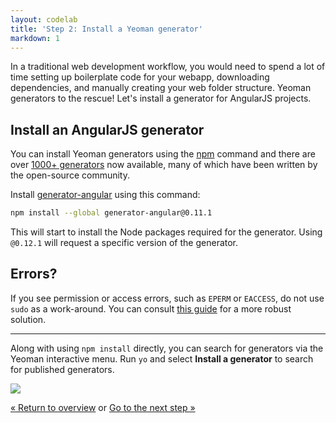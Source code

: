 ```yaml
---
layout: codelab
title: 'Step 2: Install a Yeoman generator'
markdown: 1
---
```


In a traditional web development workflow, you would need to spend a lot of time setting up boilerplate code for your webapp, downloading dependencies, and manually creating your web folder structure. Yeoman generators to the rescue! Let's install a generator for AngularJS projects.

## Install an AngularJS generator

You can install Yeoman generators using the [npm](https://www.npmjs.com/) command and there are over [1000+ generators](/generators/) now available, many of which have been written by the open-source community.

Install [generator-angular](https://www.npmjs.com/package/generator-angular) using this command:

```sh
npm install --global generator-angular@0.11.1
```

This will start to install the Node packages required for the generator. Using `@0.12.1` will request a specific version of the generator.

<div class="note important">

  <h2>Errors?</h2>

  <p>If you see permission or access errors, such as <code>EPERM</code> or <code>EACCESS</code>, do not use <code>sudo</code> as a work-around. You can consult <a href="https://github.com/sindresorhus/guides/blob/master/npm-global-without-sudo.md">this guide</a> for a more robust solution.</p>

</div>

<hr>

<div class="note tip">

  <p>Along with using <code>npm install</code> directly, you can search for generators via the Yeoman interactive menu. Run <code>yo</code> and select <b>Install a generator</b> to search for published generators.</p>

  <img src="/assets/img/codelab/image_4.png">

</div>


<p class="codelab-paging">
  <a href="../codelab.html#toc">&laquo; Return to overview</a>
  or
  <a href="scaffold-app.html">Go to the next step &raquo;</a>
</p>
